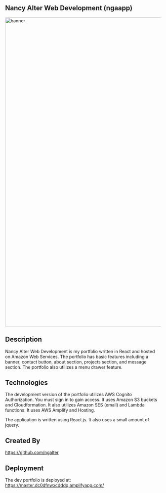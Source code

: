 ## Nancy Alter Web Development (ngaapp)
<img width="1000" alt="banner" src="https://github.com/ngalter/sharingbasket/blob/master/client/public/assets/nga.jpg">

## Description
Nancy Alter Web Development is my portfolio written in React and hosted on Amazon Web Services.  The portfolio has basic features including a banner, contact button, about section, projects section, and message section.  The portfolio also utilizes a menu drawer feature.

## Technologies
The development version of the portfolio utilizes AWS Cognito Authorization.  You must sign in to gain access.  It uses Amazon S3 buckets and Cloudformation. It also utilizes Amazon SES (email) and Lambda functions. It uses AWS Amplify and Hosting.  

The application is written using React.js.  It also uses a small amount of jquery.

## Created By
https://github.com/ngalter

## Deployment
The dev portfolio is deployed at: 
https://master.dc0dfnwxcdddq.amplifyapp.com/
